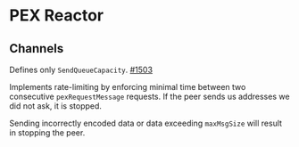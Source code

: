 # PEX Reactor

## Channels

Defines only `SendQueueCapacity`. [#1503](https://github.com/chinajsstar/tendermint/issues/1503)

Implements rate-limiting by enforcing minimal time between two consecutive
`pexRequestMessage` requests. If the peer sends us addresses we did not ask,
it is stopped.

Sending incorrectly encoded data or data exceeding `maxMsgSize` will result
in stopping the peer.
